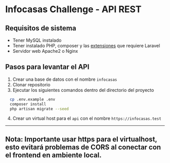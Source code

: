 

# Infocasas Challenge - API REST

## Requisitos de sistema
- Tener MySQL instalado
- Tener instalado PHP, composer y las [extensiones](https://laravel.com/docs/7.x#server-requirements) que requiere Laravel
- Servidor web Apache2 o Nginx

## Pasos para levantar el API 
1. Crear una base de datos con el nombre `infocasas`
2. Clonar repositorio
3. Ejecutar los siguientes comandos dentro del directorio del proyecto
 ```sh 
   cp .env.example .env
   composer install
   php artisan migrate --seed
   ```

4. Crear un virtual host para el `api` con el nombre `https://infocasas.test`

---
**Nota:**
Importante usar https para el virtualhost, esto evitará problemas de CORS al conectar con el frontend en ambiente local.
---
